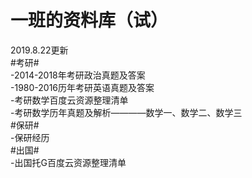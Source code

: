 # 一班的资料库（试）
2019.8.22更新  
  #考研#  
  -2014-2018年考研政治真题及答案  
  -1980-2016历年考研英语真题及答案  
  -考研数学百度云资源整理清单  
  -考研数学历年真题及解析————数学一、数学二、数学三  
  #保研#  
  -保研经历  
  #出国#  
  -出国托G百度云资源整理清单  
  
